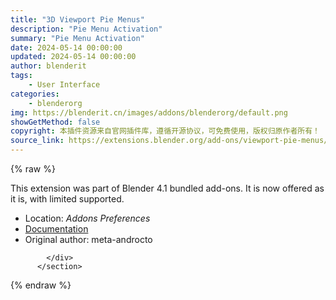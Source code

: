 ```yaml
---
title: "3D Viewport Pie Menus"
description: "Pie Menu Activation"
summary: "Pie Menu Activation"
date: 2024-05-14 00:00:00
updated: 2024-05-14 00:00:00
author: blenderit
tags: 
    - User Interface
categories:
    - blenderorg
img: https://blenderit.cn/images/addons/blenderorg/default.png
showGetMethod: false
copyright: 本插件资源来自官网插件库，遵循开源协议，可免费使用，版权归原作者所有！
source_link: https://extensions.blender.org/add-ons/viewport-pie-menus/
---
```


{% raw %}
<section id="about" class="mt-3">
            <div class="box style-rich-text">
              <p>This extension was part of Blender 4.1 bundled add-ons.
It is now offered as it is, with limited supported.</p>
<ul>
<li>Location: <em>Addons Preferences</em></li>
<li><a rel="nofollow noopener noreferrer external" target="_blank" href="https://docs.blender.org/manual/en/4.1//addons/interface/viewport_pies.html">Documentation</a></li>
<li>Original author: meta-androcto</li>
</ul>

            </div>
          </section>
<div style="display: none">blenderorg</div>
{% endraw %}